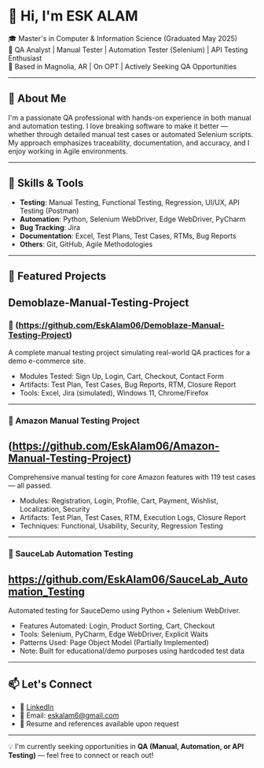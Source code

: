 # 👋 Hi, I'm ESK ALAM

🎓 Master's in Computer & Information Science (Graduated May 2025)  
💼 QA Analyst | Manual Tester | Automation Tester (Selenium) | API Testing Enthusiast  
📍 Based in Magnolia, AR | On OPT | Actively Seeking QA Opportunities

---

## 🧪 About Me

I'm a passionate QA professional with hands-on experience in both manual and automation testing. I love breaking software to make it better — whether through detailed manual test cases or automated Selenium scripts. My approach emphasizes traceability, documentation, and accuracy, and I enjoy working in Agile environments.

---

## 🔧 Skills & Tools

- **Testing**: Manual Testing, Functional Testing, Regression, UI/UX, API Testing (Postman)
- **Automation**: Python, Selenium WebDriver, Edge WebDriver, PyCharm
- **Bug Tracking**: Jira
- **Documentation**: Excel, Test Plans, Test Cases, RTMs, Bug Reports
- **Others**: Git, GitHub, Agile Methodologies

---

## 📂 Featured Projects
## Demoblaze-Manual-Testing-Project

### 🔹 (https://github.com/EskAlam06/Demoblaze-Manual-Testing-Project)
A complete manual testing project simulating real-world QA practices for a demo e-commerce site.

- Modules Tested: Sign Up, Login, Cart, Checkout, Contact Form
- Artifacts: Test Plan, Test Cases, Bug Reports, RTM, Closure Report
- Tools: Excel, Jira (simulated), Windows 11, Chrome/Firefox

---

### 🔹 Amazon Manual Testing Project
## (https://github.com/EskAlam06/Amazon-Manual-Testing-Project)
Comprehensive manual testing for core Amazon features with 119 test cases — all passed.

- Modules: Registration, Login, Profile, Cart, Payment, Wishlist, Localization, Security
- Artifacts: Test Plan, Test Cases, RTM, Execution Logs, Closure Report
- Techniques: Functional, Usability, Security, Regression Testing

---

### 🔹 SauceLab Automation Testing
## https://github.com/EskAlam06/SauceLab_Automation_Testing
Automated testing for SauceDemo using Python + Selenium WebDriver.

- Features Automated: Login, Product Sorting, Cart, Checkout
- Tools: Selenium, PyCharm, Edge WebDriver, Explicit Waits
- Patterns Used: Page Object Model (Partially Implemented)
- Note: Built for educational/demo purposes using hardcoded test data

---

## 📫 Let's Connect

- 🔗 [LinkedIn](https://www.linkedin.com/in/esk-e-alam-173a1719a/)
- 📧 Email: eskalam6@gmail.com 
- 🧳 Resume and references available upon request

---

💡 I'm currently seeking opportunities in **QA (Manual, Automation, or API Testing)** — feel free to connect or reach out!

